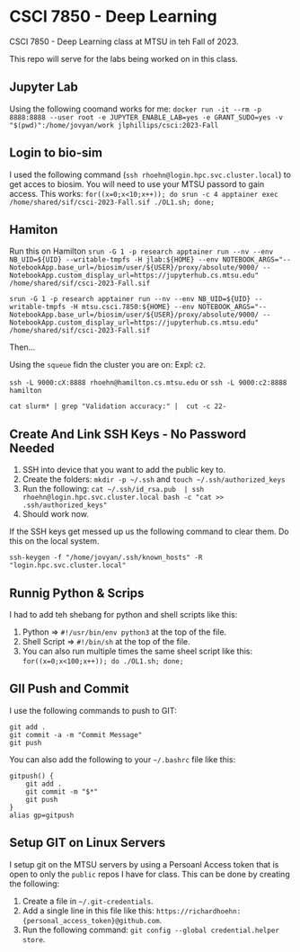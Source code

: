 # CSCI 7850 - Deep Learning
CSCI 7850 - Deep Learning class at MTSU in teh Fall of 2023.

This repo will serve for the labs being worked on in this class.

## Jupyter Lab
Using the following coomand works for me:
`docker run -it --rm -p 8888:8888 --user root -e JUPYTER_ENABLE_LAB=yes -e GRANT_SUDO=yes -v "$(pwd)":/home/jovyan/work jlphillips/csci:2023-Fall`

## Login to bio-sim
I used the following command (`ssh rhoehn@login.hpc.svc.cluster.local`) to get acces to biosim. You will need to use your MTSU passord to gain access.
This works: `for((x=0;x<10;x++)); do srun -c 4 apptainer exec /home/shared/sif/csci-2023-Fall.sif ./OL1.sh; done;`

## Hamiton

Run this on Hamilton
`srun -G 1 -p research apptainer run --nv --env NB_UID=${UID} --writable-tmpfs -H jlab:${HOME} --env NOTEBOOK_ARGS="--NotebookApp.base_url=/biosim/user/${USER}/proxy/absolute/9000/ --NotebookApp.custom_display_url=https://jupyterhub.cs.mtsu.edu" /home/shared/sif/csci-2023-Fall.sif`

`srun -G 1 -p research apptainer run --nv --env NB_UID=${UID} --writable-tmpfs -H mtsu.csci.7850:${HOME} --env NOTEBOOK_ARGS="--NotebookApp.base_url=/biosim/user/${USER}/proxy/absolute/9000/ --NotebookApp.custom_display_url=https://jupyterhub.cs.mtsu.edu" /home/shared/sif/csci-2023-Fall.sif`

Then...

Using the `squeue` fidn the cluster you are on: Expl: `c2`.

`ssh -L 9000:cX:8888 rhoehn@hamilton.cs.mtsu.edu` or `ssh -L 9000:c2:8888 hamilton`

`cat slurm* | grep "Validation accuracy:" |  cut -c 22-`


## Create And Link SSH Keys - No Password Needed
1. SSH into device that you want to add the public key to.
2. Create the folders: `mkdir -p ~/.ssh` and `touch ~/.ssh/authorized_keys`
3. Run the following: `cat ~/.ssh/id_rsa.pub  | ssh rhoehn@login.hpc.svc.cluster.local bash -c "cat >> .ssh/authorized_keys"`
4. Should work now.

If the SSH keys get messed up us the following command to clear them. Do this on the local system.

```
ssh-keygen -f "/home/jovyan/.ssh/known_hosts" -R "login.hpc.svc.cluster.local"
```



## Runnig Python & Scrips
I had to add teh shebang for python and shell scripts like this:
1. Python => `#!/usr/bin/env python3` at the top of the file.
2. Shell Script => `#!/bin/sh` at the top of the file.
3. You can also run multiple times the same sheel script like this: `for((x=0;x<100;x++)); do ./OL1.sh; done;`

## GII Push and Commit
I use the following commands to push to GIT:

```
git add .
git commit -a -m "Commit Message"
git push
```

You can also add the following to your `~/.bashrc` file like this:

```
gitpush() {
    git add .
    git commit -m "$*"
    git push
}
alias gp=gitpush
```

## Setup GIT on Linux Servers
I setup git on the MTSU servers by using a Persoanl Access token that is open to only the `public` repos I have for class. This can be done by creating the following:
1. Create a file in `~/.git-credentials`.
2. Add a single line in this file like this: `https://richardhoehn:{personal_access_token}@github.com`.
3. Run the following command: `git config --global credential.helper store`.
